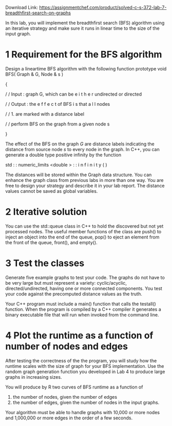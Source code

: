 Download Link: https://assignmentchef.com/product/solved-c-s-372-lab-7-breadthfirst-search-on-graphs
<br>









In this lab, you will implement the breadth­first search (BFS) algorithm using an iterative strategy and make sure it runs in linear time to the size of the input graph.

<h1>1        Requirement for the BFS algorithm</h1>

Design a linear­time BFS algorithm with the following function prototype void BFS( Graph &amp; G, Node &amp; s )

{

/ /     Input :      graph G,      which    can   be  e i t h e r     undirected      or       directed

/ /    Output :     the   e f f e c t   of   BFS  i s    that    a l l   nodes

/ /                       1.    are    marked    with    a    distance      label

/ /      perform BFS on      the    graph    from    a    given    node   s

}

The effect of the BFS on the graph <em>G </em>are distance labels indicating the distance from source node <em>s </em>to every node in the graph. In C++, you can generate a double type positive infinity by the function

std : : numeric_limits &lt;double &gt; : : i n f i n i t y ( )

The distances will be stored within the Graph data structure. You can enhance the graph class from previous labs in more than one way. You are free to design your strategy and describe it in your lab report. The distance values cannot be saved as global variables.

<h1>2        Iterative solution</h1>

You can use the std::queue class in C++ to hold the discovered but not yet processed nodes. The useful member functions of the class are push() to inject an object into the end of the queue, pop() to eject an element from the front of the queue, front(), and empty().

<h1>3        Test the classes</h1>

Generate five example graphs to test your code. The graphs do not have to be very large but must represent a variety: cyclic/acyclic, directed/undirected, having one or more connected components. You test your code against the precomputed distance values as the truth.

Your C++ program must include a main() function that calls the testall() function. When the program is compiled by a C++ compiler it generates a binary executable file that will run when invoked from the command line.

<h1>4        Plot the runtime as a function of number of nodes and edges</h1>

After testing the correctness of the the program, you will study how the runtime scales with the size of graph for your BFS implementation. Use the random graph generation function you developed in Lab 4 to produce large graphs in increasing sizes.

You will produce by R two curves of BFS runtime as a function of

<ol>

 <li>the number of nodes, given the number of edges</li>

 <li>the number of edges, given the number of nodes in the input graphs.</li>

</ol>

Your algorithm must be able to handle graphs with 10,000 or more nodes and 1,000,000 or more edges in the order of a few seconds.


